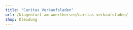 ```yaml
---
title: "Caritas Verkaufsladen"
url: /klagenfurt-am-woerthersee/caritas-verkaufsladen/
shop: Kleidung
---
```

